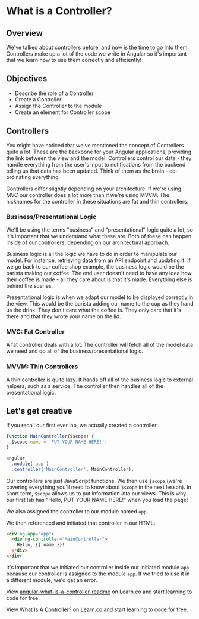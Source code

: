 # What is a Controller?

## Overview

We've talked about controllers before, and now is the time to go into them. Controllers make up a lot of the code we write in Angular so it's important that we learn how to use them correctly and efficiently!

## Objectives

- Describe the role of a Controller
- Create a Controller
- Assign the Controller to the module
- Create an element for Controller scope

## Controllers

You might have noticed that we've mentioned the concept of Controllers quite a lot. These are the backbone for your Angular applications, providing the link between the view and the model. Controllers control our data - they handle everything from the user's input to notifications from the backend telling us that data has been updated. Think of them as the brain - co-ordinating everything.

Controllers differ slightly depending on your architecture. If we're using MVC our controller does a lot more than if we're using MVVM. The nicknames for the controller in these situations are fat and thin controllers.

### Business/Presentational Logic

We'll be using the terms "business" and "presentational" logic quite a lot, so it's important that we understand what these are. Both of these can happen inside of our controllers, depending on our architectural approach.

Business logic is all the logic we have to do in order to manipulate our model. For instance, retrieving data from an API endpoint and updating it. If we go back to our coffee shop example, the business logic would be the barista making our coffee. The end user doesn't need to have any idea how their coffee is made - all they care about is that it's made. Everything else is behind the scenes.

Presentational logic is when we adapt our model to be displayed correctly in the view. This would be the barista adding our name to the cup as they hand us the drink. They don't care what the coffee is. They only care that it's there and that they wrote your name on the lid.

### MVC: Fat Controller  

A fat controller deals with a lot. The controller will fetch all of the model data we need and do all of the business/presentational logic.

### MVVM: Thin Controllers

A thin controller is quite lazy. It hands off all of the business logic to external helpers, such as a service. The controller then handles all of the presentational logic.

## Let's get creative

If you recall our first ever lab, we actually created a controller:

```js
function MainController($scope) {
  $scope.name = 'PUT YOUR NAME HERE!';
}

angular
  .module('app')
  .controller('MainController', MainController);
```
Our controllers are just JavaScript functions. We then use `$scope` (we're covering everything you'll need to know about `$scope` in the next lesson). In short term, `$scope` allows us to put information *into* our views. This is why our first lab has "Hello, PUT YOUR NAME HERE!" when you load the page!

We also assigned the controller to our module named `app`.

We then referenced and initiated that controller in our HTML:

```html
<div ng-app="app">
  <div ng-controller="MainController">
    Hello, {{ name }}!
  </div>
</div>
```

It's important that we initiated our controller inside our initiated module `app` because our controller is assigned to the module `app`. If we tried to use it in a different module, we'd get an error.
<p data-visibility='hidden'>View <a href='https://learn.co/lessons/angular-what-is-a-controller-readme' title='angular-what-is-a-controller-readme'>angular-what-is-a-controller-readme</a> on Learn.co and start learning to code for free.</p>

<p class='util--hide'>View <a href='https://learn.co/lessons/angular-what-is-a-controller-readme'>What Is A Controller?</a> on Learn.co and start learning to code for free.</p>
